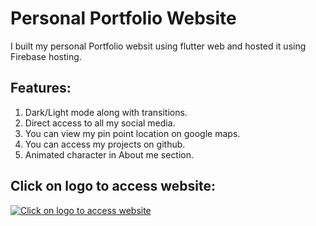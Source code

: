 # Personal Portfolio Website
I built my personal Portfolio websit using flutter web and hosted it using Firebase hosting.

## Features:
1. Dark/Light mode along with transitions.
2. Direct access to all my social media.
3. You can view my pin point location on google maps.
4. You can access my projects on github.
5. Animated character in About me section.

## Click on logo to access website:
[![Click on logo to access website](https://image.freepik.com/free-vector/web-development-programmer-engineering-coding-website-augmented-reality-interface-screens-developer-project-engineer-programming-software-application-design-cartoon-illustration_107791-3863.jpg)](https://ankitjailwal-80792.firebaseapp.com/#/)
